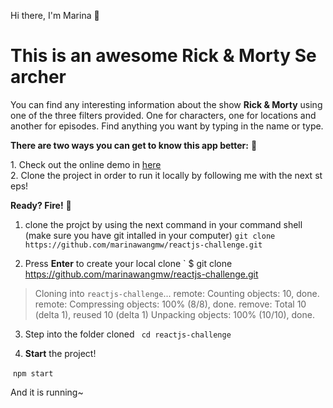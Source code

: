 Hi there, I'm Marina 👋

# **This is an awesome Rick & Morty Searcher**

You can find any interesting information about the show **Rick & Morty** using one of the three filters provided. One for characters, one for locations and another for episodes. Find anything you want by typing in the name or type.<br>

**There are two ways you can get to know this app better:** 🌹

1. Check out the online demo in [here](https://reactjs-challenge-marina.web.app/)
2. Clone the project in order to run it locally by following me with the next steps!


**Ready? Fire!** 🚀


1. clone the projct by using the next command in your command shell (make sure you have git intalled in your computer)
`git clone https://github.com/marinawangmw/reactjs-challenge.git`

2. Press **Enter** to create your local clone
`
$ git clone https://github.com/marinawangmw/reactjs-challenge.git
> Cloning into `reactjs-challenge`...
> remote: Counting objects: 10, done.
> remote: Compressing objects: 100% (8/8), done.
> remove: Total 10 (delta 1), reused 10 (delta 1)
> Unpacking objects: 100% (10/10), done.`
`

3. Step into the folder cloned
` cd reactjs-challenge`

4. **Start** the project!

 `npm start`

And it is running~